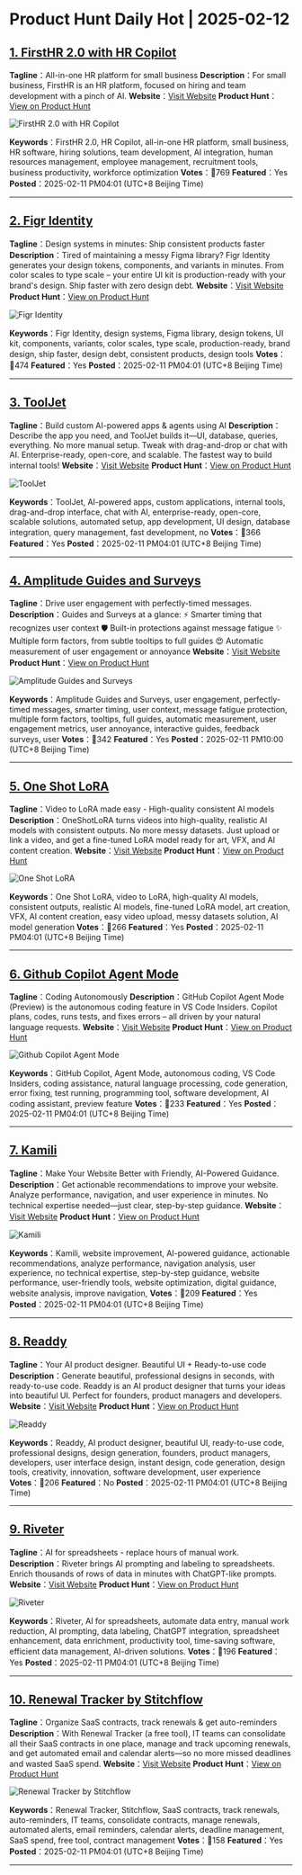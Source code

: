# Product Hunt Daily Hot | 2025-02-12

## [1. FirstHR 2.0 with HR Copilot](https://www.producthunt.com/posts/firsthr-2-0-with-hr-copilot?utm_campaign=producthunt-api&utm_medium=api-v2&utm_source=Application%3A+phtrends+%28ID%3A+147529%29)
**Tagline**：All-in-one HR platform for small business
**Description**：For small business, FirstHR is an HR platform, focused on hiring and team development with a pinch of AI.
**Website**：[Visit Website](https://www.producthunt.com/r/NBJSOYGA3M4X2C?utm_campaign=producthunt-api&utm_medium=api-v2&utm_source=Application%3A+phtrends+%28ID%3A+147529%29)
**Product Hunt**：[View on Product Hunt](https://www.producthunt.com/posts/firsthr-2-0-with-hr-copilot?utm_campaign=producthunt-api&utm_medium=api-v2&utm_source=Application%3A+phtrends+%28ID%3A+147529%29)

![FirstHR 2.0 with HR Copilot](https://ph-files.imgix.net/1d6d664d-2e59-49ec-a70d-7761114af367.jpeg?auto=format&fit=crop&frame=1&h=512&w=1024)

**Keywords**：FirstHR 2.0, HR Copilot, all-in-one HR platform, small business, HR software, hiring solutions, team development, AI integration, human resources management, employee management, recruitment tools, business productivity, workforce optimization
**Votes**：🔺769
**Featured**：Yes
**Posted**：2025-02-11 PM04:01 (UTC+8 Beijing Time)

---

## [2. Figr Identity](https://www.producthunt.com/posts/figr-identity?utm_campaign=producthunt-api&utm_medium=api-v2&utm_source=Application%3A+phtrends+%28ID%3A+147529%29)
**Tagline**：Design systems in minutes: Ship consistent products faster
**Description**：Tired of maintaining a messy Figma library? Figr Identity generates your design tokens, components, and variants in minutes. From color scales to type scale – your entire UI kit is production-ready with your brand's design. Ship faster with zero design debt.
**Website**：[Visit Website](https://www.producthunt.com/r/LHHC466RAFV53T?utm_campaign=producthunt-api&utm_medium=api-v2&utm_source=Application%3A+phtrends+%28ID%3A+147529%29)
**Product Hunt**：[View on Product Hunt](https://www.producthunt.com/posts/figr-identity?utm_campaign=producthunt-api&utm_medium=api-v2&utm_source=Application%3A+phtrends+%28ID%3A+147529%29)

![Figr Identity](https://ph-files.imgix.net/ceeaec6f-a287-414b-8857-7a87955b2f99.png?auto=format&fit=crop&frame=1&h=512&w=1024)

**Keywords**：Figr Identity, design systems, Figma library, design tokens, UI kit, components, variants, color scales, type scale, production-ready, brand design, ship faster, design debt, consistent products, design tools
**Votes**：🔺474
**Featured**：Yes
**Posted**：2025-02-11 PM04:01 (UTC+8 Beijing Time)

---

## [3. ToolJet](https://www.producthunt.com/posts/tooljet-fbec1c40-d2b4-4b33-a450-bae02664676d?utm_campaign=producthunt-api&utm_medium=api-v2&utm_source=Application%3A+phtrends+%28ID%3A+147529%29)
**Tagline**：Build custom AI-powered apps & agents using AI
**Description**：Describe the app you need, and ToolJet builds it—UI, database, queries, everything. No more manual setup. Tweak with drag-and-drop or chat with AI. Enterprise-ready, open-core, and scalable. The fastest way to build internal tools!
**Website**：[Visit Website](https://www.producthunt.com/r/VFLTJOFHVZ3KG4?utm_campaign=producthunt-api&utm_medium=api-v2&utm_source=Application%3A+phtrends+%28ID%3A+147529%29)
**Product Hunt**：[View on Product Hunt](https://www.producthunt.com/posts/tooljet-fbec1c40-d2b4-4b33-a450-bae02664676d?utm_campaign=producthunt-api&utm_medium=api-v2&utm_source=Application%3A+phtrends+%28ID%3A+147529%29)

![ToolJet](https://ph-files.imgix.net/a4c22502-dee7-42ef-9467-663b3b39c99e.png?auto=format&fit=crop&frame=1&h=512&w=1024)

**Keywords**：ToolJet, AI-powered apps, custom applications, internal tools, drag-and-drop interface, chat with AI, enterprise-ready, open-core, scalable solutions, automated setup, app development, UI design, database integration, query management, fast development, no
**Votes**：🔺366
**Featured**：Yes
**Posted**：2025-02-11 PM04:01 (UTC+8 Beijing Time)

---

## [4. Amplitude Guides and Surveys](https://www.producthunt.com/posts/amplitude-guides-and-surveys?utm_campaign=producthunt-api&utm_medium=api-v2&utm_source=Application%3A+phtrends+%28ID%3A+147529%29)
**Tagline**：Drive user engagement with perfectly-timed messages.
**Description**：Guides and Surveys at a glance: ⚡ Smarter timing that recognizes user context 🛡️ Built-in protections against message fatigue ✨ Multiple form factors, from subtle tooltips to full guides 😍 Automatic measurement of user engagement or annoyance
**Website**：[Visit Website](https://www.producthunt.com/r/IW756YH3Q7EZXZ?utm_campaign=producthunt-api&utm_medium=api-v2&utm_source=Application%3A+phtrends+%28ID%3A+147529%29)
**Product Hunt**：[View on Product Hunt](https://www.producthunt.com/posts/amplitude-guides-and-surveys?utm_campaign=producthunt-api&utm_medium=api-v2&utm_source=Application%3A+phtrends+%28ID%3A+147529%29)

![Amplitude Guides and Surveys](https://ph-files.imgix.net/d2c645f0-a7c2-4a34-99ab-e9b82481ff67.png?auto=format&fit=crop&frame=1&h=512&w=1024)

**Keywords**：Amplitude Guides and Surveys, user engagement, perfectly-timed messages, smarter timing, user context, message fatigue protection, multiple form factors, tooltips, full guides, automatic measurement, user engagement metrics, user annoyance, interactive guides, feedback surveys, user
**Votes**：🔺342
**Featured**：Yes
**Posted**：2025-02-11 PM10:00 (UTC+8 Beijing Time)

---

## [5. One Shot LoRA](https://www.producthunt.com/posts/one-shot-lora?utm_campaign=producthunt-api&utm_medium=api-v2&utm_source=Application%3A+phtrends+%28ID%3A+147529%29)
**Tagline**：Video to LoRA made easy - High-quality consistent AI models
**Description**：OneShotLoRA turns videos into high-quality, realistic AI models with consistent outputs. No more messy datasets. Just upload or link a video, and get a fine-tuned LoRA model ready for art, VFX, and AI content creation.
**Website**：[Visit Website](https://www.producthunt.com/r/W5SECI6EOXJQQP?utm_campaign=producthunt-api&utm_medium=api-v2&utm_source=Application%3A+phtrends+%28ID%3A+147529%29)
**Product Hunt**：[View on Product Hunt](https://www.producthunt.com/posts/one-shot-lora?utm_campaign=producthunt-api&utm_medium=api-v2&utm_source=Application%3A+phtrends+%28ID%3A+147529%29)

![One Shot LoRA](https://ph-files.imgix.net/4d0a6aa4-9687-4ca8-95ef-4e975e49875d.png?auto=format&fit=crop&frame=1&h=512&w=1024)

**Keywords**：One Shot LoRA, video to LoRA, high-quality AI models, consistent outputs, realistic AI models, fine-tuned LoRA model, art creation, VFX, AI content creation, easy video upload, messy datasets solution, AI model generation
**Votes**：🔺266
**Featured**：Yes
**Posted**：2025-02-11 PM04:01 (UTC+8 Beijing Time)

---

## [6. Github Copilot Agent Mode](https://www.producthunt.com/posts/github-copilot-agent-mode?utm_campaign=producthunt-api&utm_medium=api-v2&utm_source=Application%3A+phtrends+%28ID%3A+147529%29)
**Tagline**：Coding Autonomously
**Description**：GitHub Copilot Agent Mode (Preview) is the autonomous coding feature in VS Code Insiders. Copilot plans, codes, runs tests, and fixes errors – all driven by your natural language requests.
**Website**：[Visit Website](https://www.producthunt.com/r/QVH426CLZWG3MX?utm_campaign=producthunt-api&utm_medium=api-v2&utm_source=Application%3A+phtrends+%28ID%3A+147529%29)
**Product Hunt**：[View on Product Hunt](https://www.producthunt.com/posts/github-copilot-agent-mode?utm_campaign=producthunt-api&utm_medium=api-v2&utm_source=Application%3A+phtrends+%28ID%3A+147529%29)

![Github Copilot Agent Mode](https://ph-files.imgix.net/fec48eb2-1ea5-461f-9811-33d3a88f1f6f.png?auto=format&fit=crop&frame=1&h=512&w=1024)

**Keywords**：GitHub Copilot, Agent Mode, autonomous coding, VS Code Insiders, coding assistance, natural language processing, code generation, error fixing, test running, programming tool, software development, AI coding assistant, preview feature
**Votes**：🔺233
**Featured**：Yes
**Posted**：2025-02-11 PM04:01 (UTC+8 Beijing Time)

---

## [7. Kamili](https://www.producthunt.com/posts/kamili?utm_campaign=producthunt-api&utm_medium=api-v2&utm_source=Application%3A+phtrends+%28ID%3A+147529%29)
**Tagline**：Make Your Website Better with Friendly, AI-Powered Guidance.
**Description**：Get actionable recommendations to improve your website. Analyze performance, navigation, and user experience in minutes. No technical expertise needed—just clear, step-by-step guidance.
**Website**：[Visit Website](https://www.producthunt.com/r/YXMVR5XHXHLQMH?utm_campaign=producthunt-api&utm_medium=api-v2&utm_source=Application%3A+phtrends+%28ID%3A+147529%29)
**Product Hunt**：[View on Product Hunt](https://www.producthunt.com/posts/kamili?utm_campaign=producthunt-api&utm_medium=api-v2&utm_source=Application%3A+phtrends+%28ID%3A+147529%29)

![Kamili](https://ph-files.imgix.net/92e5b6c1-abc0-4d9f-8b7d-d63b6ac18834.jpeg?auto=format&fit=crop&frame=1&h=512&w=1024)

**Keywords**：Kamili, website improvement, AI-powered guidance, actionable recommendations, analyze performance, navigation analysis, user experience, no technical expertise, step-by-step guidance, website performance, user-friendly tools, website optimization, digital guidance, website analysis, improve navigation,
**Votes**：🔺209
**Featured**：Yes
**Posted**：2025-02-11 PM04:01 (UTC+8 Beijing Time)

---

## [8. Readdy](https://www.producthunt.com/posts/readdy?utm_campaign=producthunt-api&utm_medium=api-v2&utm_source=Application%3A+phtrends+%28ID%3A+147529%29)
**Tagline**：Your AI product designer. Beautiful UI + Ready-to-use code
**Description**：Generate beautiful, professional designs in seconds, with ready-to-use code. Readdy is an AI product designer that turns your ideas into beautiful UI. Perfect for founders, product managers and developers.
**Website**：[Visit Website](https://www.producthunt.com/r/QIZ5FXHTKJ42KK?utm_campaign=producthunt-api&utm_medium=api-v2&utm_source=Application%3A+phtrends+%28ID%3A+147529%29)
**Product Hunt**：[View on Product Hunt](https://www.producthunt.com/posts/readdy?utm_campaign=producthunt-api&utm_medium=api-v2&utm_source=Application%3A+phtrends+%28ID%3A+147529%29)

![Readdy](https://ph-files.imgix.net/116228d1-c4f9-4462-a32e-4c3c3ab6bc3b.png?auto=format&fit=crop&frame=1&h=512&w=1024)

**Keywords**：Readdy, AI product designer, beautiful UI, ready-to-use code, professional designs, design generation, founders, product managers, developers, user interface design, instant design, code generation, design tools, creativity, innovation, software development, user experience
**Votes**：🔺206
**Featured**：No
**Posted**：2025-02-11 PM04:01 (UTC+8 Beijing Time)

---

## [9. Riveter ](https://www.producthunt.com/posts/riveter-2?utm_campaign=producthunt-api&utm_medium=api-v2&utm_source=Application%3A+phtrends+%28ID%3A+147529%29)
**Tagline**：AI for spreadsheets - replace hours of manual work.
**Description**：Riveter brings AI prompting and labeling to spreadsheets. Enrich thousands of rows of data in minutes with ChatGPT-like prompts.
**Website**：[Visit Website](https://www.producthunt.com/r/KBAEPVFHZ2YPHI?utm_campaign=producthunt-api&utm_medium=api-v2&utm_source=Application%3A+phtrends+%28ID%3A+147529%29)
**Product Hunt**：[View on Product Hunt](https://www.producthunt.com/posts/riveter-2?utm_campaign=producthunt-api&utm_medium=api-v2&utm_source=Application%3A+phtrends+%28ID%3A+147529%29)

![Riveter ](https://ph-files.imgix.net/5cbb05cd-887e-4b7c-90c4-ed69ca6c4a74.jpeg?auto=format&fit=crop&frame=1&h=512&w=1024)

**Keywords**：Riveter, AI for spreadsheets, automate data entry, manual work reduction, AI prompting, data labeling, ChatGPT integration, spreadsheet enhancement, data enrichment, productivity tool, time-saving software, efficient data management, AI-driven solutions.
**Votes**：🔺196
**Featured**：Yes
**Posted**：2025-02-11 PM04:01 (UTC+8 Beijing Time)

---

## [10. Renewal Tracker by Stitchflow](https://www.producthunt.com/posts/renewal-tracker-by-stitchflow?utm_campaign=producthunt-api&utm_medium=api-v2&utm_source=Application%3A+phtrends+%28ID%3A+147529%29)
**Tagline**：Organize SaaS contracts, track renewals & get auto-reminders
**Description**：With Renewal Tracker (a free tool), IT teams can consolidate all their SaaS contracts in one place, manage and track upcoming renewals, and get automated email and calendar alerts—so no more missed deadlines and wasted SaaS spend.
**Website**：[Visit Website](https://www.producthunt.com/r/JYF3MGSWXDFS5E?utm_campaign=producthunt-api&utm_medium=api-v2&utm_source=Application%3A+phtrends+%28ID%3A+147529%29)
**Product Hunt**：[View on Product Hunt](https://www.producthunt.com/posts/renewal-tracker-by-stitchflow?utm_campaign=producthunt-api&utm_medium=api-v2&utm_source=Application%3A+phtrends+%28ID%3A+147529%29)

![Renewal Tracker by Stitchflow](https://ph-files.imgix.net/f34b9675-22a8-42f8-96de-66cca057d2be.png?auto=format&fit=crop&frame=1&h=512&w=1024)

**Keywords**：Renewal Tracker, Stitchflow, SaaS contracts, track renewals, auto-reminders, IT teams, consolidate contracts, manage renewals, automated alerts, email reminders, calendar alerts, deadline management, SaaS spend, free tool, contract management
**Votes**：🔺158
**Featured**：Yes
**Posted**：2025-02-11 PM04:01 (UTC+8 Beijing Time)

---

